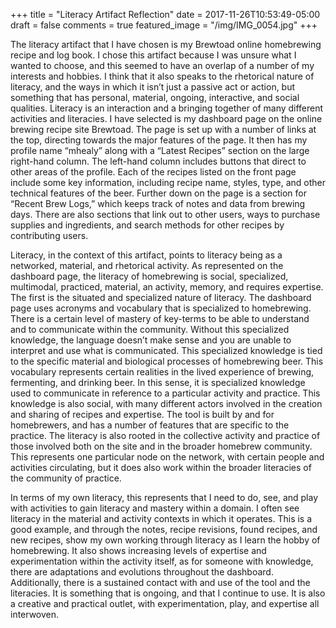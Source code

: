 +++
title = "Literacy Artifact Reflection"
date = 2017-11-26T10:53:49-05:00
draft = false
comments = true
featured_image = "/img/IMG_0054.jpg"
+++

The literacy artifact that I have chosen is my Brewtoad online homebrewing recipe and log book. I chose this artifact because I was unsure what I wanted to choose, and this seemed to have an overlap of a number of my interests and hobbies. I think that it also speaks to the rhetorical nature of literacy, and the ways in which it isn’t just a passive act or action, but something that has personal, material, ongoing, interactive, and social qualities. Literacy is an interaction and a bringing together of many different activities and literacies. I have selected is my dashboard page on the online brewing recipe site Brewtoad. The page is set up with a number of links at the top, directing towards the major features of the page. It then has my profile name “mhealy” along with a “Latest Recipes” section on the large right-hand column. The left-hand column includes buttons that direct to other areas of the profile. Each of the recipes listed on the front page include some key information, including recipe name, styles, type, and other technical features of the beer. Further down on the page is a section for “Recent Brew Logs,” which keeps track of notes and data from brewing days. There are also sections that link out to other users, ways to purchase supplies and ingredients, and search methods for other recipes by contributing users.

Literacy, in the context of this artifact, points to literacy being as a networked, material, and rhetorical activity. As represented on the dashboard page, the literacy of homebrewing is social, specialized, multimodal, practiced, material, an activity, memory, and requires expertise. The first is the situated and specialized nature of literacy. The dashboard page uses acronyms and vocabulary that is specialized to homebrewing. There is a certain level of mastery of key-terms to be able to understand and to communicate within the community. Without this specialized knowledge, the language doesn’t make sense and you are unable to interpret and use what is communicated. This specialized knowledge is tied to the specific material and biological processes of homebrewing beer. This vocabulary represents certain realities in the lived experience of brewing, fermenting, and drinking beer. In this sense, it is specialized knowledge used to communicate in reference to a particular activity and practice. This knowledge is also social, with many different actors involved in the creation and sharing of recipes and expertise. The tool is built by and for homebrewers, and has a number of features that are specific to the practice. The literacy is also rooted in the collective activity and practice of those involved both on the site and in the broader homebrew community. This represents one particular node on the network, with certain people and activities circulating, but it does also work within the broader literacies of the community of practice.

In terms of my own literacy, this represents that I need to do, see, and play with activities to gain literacy and mastery within a domain. I often see literacy in the material and activity contexts in which it operates. This is a good example, and through the notes, recipe revisions, found recipes, and new recipes, show my own working through literacy as I learn the hobby of homebrewing. It also shows increasing levels of expertise and experimentation within the activity itself, as for someone with knowledge, there are adaptations and evolutions throughout the dashboard. Additionally, there is a sustained contact with and use of the tool and the literacies. It is something that is ongoing, and that I continue to use. It is also a creative and practical outlet, with experimentation, play, and expertise all interwoven.
